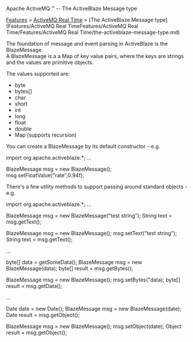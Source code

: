 Apache ActiveMQ ™ -- The ActiveBlaze Message type 

[Features](features.md) > [ActiveMQ Real Time](FeaturesFeatures/Features/activemq-real-time.md) > [The ActiveBlaze Message type](Features/ActiveMQ Real TimeFeatures/ActiveMQ Real Time/Features/ActiveMQ Real Time/the-activeblaze-message-type.md)


The foundation of message and event parsing in ActiveBlaze is the BlazeMessage.  
A BlazeMessage is a a Map of key value pairs, where the keys are strings and the values are primitive objects.

The values supported are:

*   byte
*   bytes\[\]
*   char
*   short
*   int
*   long
*   float
*   double
*   Map (supports recursion)

You can create a BlazeMessage by its default constructor - e.g.

 import org.apache.activeblaze.*;
 ...

 BlazeMessage msg = new BlazeMessage();
 msg.setFloatValue("rate",0.94f);

There's a few utility methods to support passing around standard objects - e.g.

 import org.apache.activeblaze.*;
 ...

 BlazeMessage msg = new BlazeMessage("test string");
 String text = msg.getText();

 BlazeMessage msg = new BlazeMessage();
 msg.setText("test string");
 String text = msg.getText();
 
 ...

 byte\[\] data = getSomeData();
 BlazeMessage msg = new BlazeMessage(data);
 byte\[\] result  = msg.getBytes();

 BlazeMessage msg = new BlazeMessage();
 msg.setBytes("data);
 byte\[\] result = msg.getData();

 ...

 Date date = new Date();
 BlazeMessage msg = new BlazeMessage(date);
 Date result = msg.getObject();

 BlazeMessage msg = new BlazeMessage();
 msg.setObject(date);
 Object result = msg.getObject();
 

